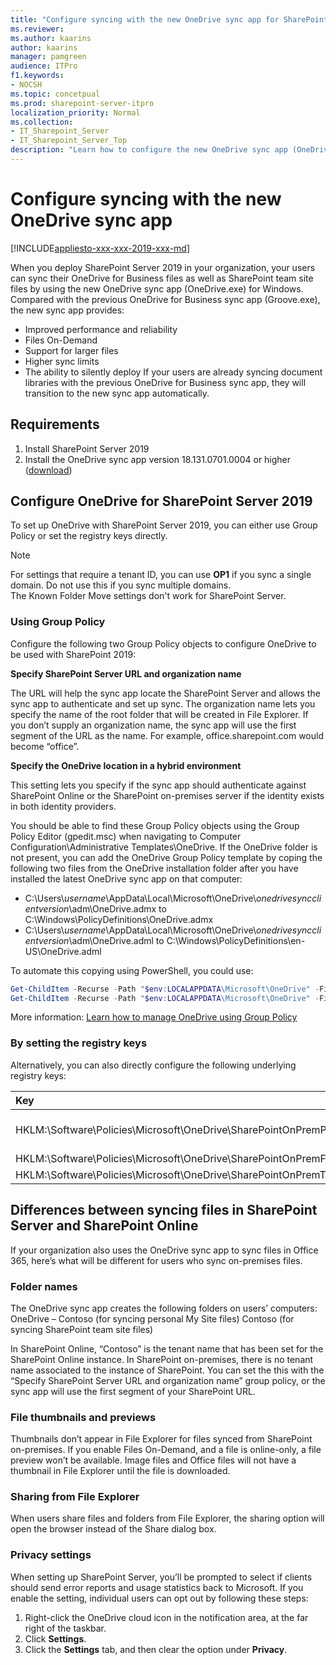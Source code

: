 ```yaml
---
title: "Configure syncing with the new OneDrive sync app for SharePoint 2019"
ms.reviewer: 
ms.author: kaarins
author: kaarins
manager: pamgreen
audience: ITPro
f1.keywords:
- NOCSH
ms.topic: concetpual
ms.prod: sharepoint-server-itpro
localization_priority: Normal
ms.collection:
- IT_Sharepoint_Server
- IT_Sharepoint_Server_Top
description: "Learn how to configure the new OneDrive sync app (OneDrive.exe) for SharePoint Server 2019."
---
```


# Configure syncing with the new OneDrive sync app

[!INCLUDE[appliesto-xxx-xxx-2019-xxx-md](../includes/appliesto-xxx-xxx-2019-xxx-md.md)]
   
When you deploy SharePoint Server 2019 in your organization, your users can sync their OneDrive for Business files as well as SharePoint team site files by using the new OneDrive sync app (OneDrive.exe) for Windows. Compared with the previous OneDrive for Business sync app (Groove.exe), the new sync app provides:
- Improved performance and reliability
- Files On-Demand
- Support for larger files
- Higher sync limits
- The ability to silently deploy
If your users are already syncing document libraries with the previous OneDrive for Business sync app, they will transition to the new sync app automatically.
    
## Requirements

1. Install SharePoint Server 2019
2. Install the OneDrive sync app version 18.131.0701.0004 or higher ([download](https://go.microsoft.com/fwlink/p/?LinkId=248256))
  
## Configure OneDrive for SharePoint Server 2019

To set up OneDrive with SharePoint Server 2019, you can either use Group Policy or set the registry keys directly. 

> [!NOTE]
> For settings that require a tenant ID, you can use **OP1** if you sync a single domain. Do not use this if you sync multiple domains. <br>The Known Folder Move settings don't work for SharePoint Server.

### Using Group Policy

Configure the following two Group Policy objects to configure OneDrive to be used with SharePoint 2019:
  
**Specify SharePoint Server URL and organization name**

The URL will help the sync app locate the SharePoint Server and allows the sync app to authenticate and set up sync.
The organization name lets you specify the name of the root folder that will be created in File Explorer. If you don’t supply an organization name, the sync app will use the first segment of the URL as the name. For example, office.sharepoint.com would become “office”.

**Specify the OneDrive location in a hybrid environment**

This setting lets you specify if the sync app should authenticate against SharePoint Online or the SharePoint on-premises server if the identity exists in both identity providers.

You should be able to find these Group Policy objects using the Group Policy Editor (gpedit.msc) when navigating to Computer Configuration\Administrative Templates\OneDrive. If the OneDrive folder is not present, you can add the OneDrive Group Policy template by coping the following two files from the OneDrive installation folder after you have installed the latest OneDrive sync app on that computer:

- C:\Users\\*username*\AppData\Local\Microsoft\OneDrive\\*onedrivesyncclientversion*\adm\OneDrive.admx
to
C:\Windows\PolicyDefinitions\OneDrive.admx
- C:\Users\\*username*\AppData\Local\Microsoft\OneDrive\\*onedrivesyncclientversion*\adm\OneDrive.adml
to
C:\Windows\PolicyDefinitions\en-US\OneDrive.adml

To automate this copying using PowerShell, you could use:

```powershell
Get-ChildItem -Recurse -Path "$env:LOCALAPPDATA\Microsoft\OneDrive" -Filter "OneDrive.admx" | ? FullName -like "*\adm\OneDrive.admx" | Copy-Item -Destination "$env:WINDIR\PolicyDefinitions" -Force
Get-ChildItem -Recurse -Path "$env:LOCALAPPDATA\Microsoft\OneDrive" -Filter "OneDrive.adml" | ? FullName -like "*\adm\OneDrive.adml" | Copy-Item -Destination "$env:WINDIR\PolicyDefinitions\en-US" -Force
```

More information:
[Learn how to manage OneDrive using Group Policy](/onedrive/use-group-policy)

### By setting the registry keys

Alternatively, you can also directly configure the following underlying registry keys:

|**Key**|**Type**|**Value**|
|:-----|:-----|:-----|
|HKLM:\\Software\Policies\Microsoft\OneDrive\SharePointOnPremPrioritization|DWORD (32-bit)|1|
|HKLM:\\Software\Policies\Microsoft\OneDrive\SharePointOnPremFrontDoorUrl|String|https://sharepoint.contoso.local|
|HKLM:\\Software\Policies\Microsoft\OneDrive\SharePointOnPremTenantName|String|Contoso|
 
## Differences between syncing files in SharePoint Server and SharePoint Online

If your organization also uses the OneDrive sync app to sync files in Office 365, here’s what will be different for users who sync on-premises files.
  
### Folder names
The OneDrive sync app creates the following folders on users’ computers:
OneDrive – Contoso (for syncing personal My Site files)
Contoso (for syncing SharePoint team site files)

In SharePoint Online, “Contoso” is the tenant name that has been set for the SharePoint Online instance. In SharePoint on-premises, there is no tenant name associated to the instance of SharePoint. You can set the this with the “Specify SharePoint Server URL and organization name” group policy, or the sync app will use the first segment of your SharePoint URL. 
   
### File thumbnails and previews
Thumbnails don’t appear in File Explorer for files synced from SharePoint on-premises. If you enable Files On-Demand, and a file is online-only, a file preview won’t be available. Image files and Office files will not have a thumbnail in File Explorer until the file is downloaded.
  
### Sharing from File Explorer

When users share files and folders from File Explorer, the sharing option will open the browser instead of the Share dialog box.
  
### Privacy settings

When setting up SharePoint Server, you’ll be prompted to select if clients should send error reports and usage statistics back to Microsoft. If you enable the setting, individual users can opt out by following these steps:
1.	Right-click the OneDrive cloud icon in the notification area, at the far right of the taskbar.
2.	Click **Settings**. 
3.	Click the **Settings** tab, and then clear the option under **Privacy**.

